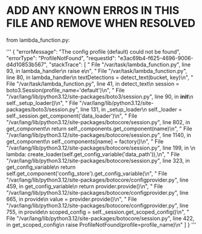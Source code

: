 # ADD ANY KNOWN ERROS IN THIS FILE AND REMOVE WHEN RESOLVED

from lambda_function.py:

'''
{
  "errorMessage": "The config profile (default) could not be found",
  "errorType": "ProfileNotFound",
  "requestId": "e3ac69b4-f625-4696-9006-d4d10853b567",
  "stackTrace": [
    "  File \"/var/task/lambda_function.py\", line 93, in lambda_handler\n    raise e\n",
    "  File \"/var/task/lambda_function.py\", line 80, in lambda_handler\n    textDetections = detect_text(bucket, key)\n",
    "  File \"/var/task/lambda_function.py\", line 41, in detect_text\n    session = boto3.Session(profile_name='default')\n",
    "  File \"/var/lang/lib/python3.12/site-packages/boto3/session.py\", line 90, in __init__\n    self._setup_loader()\n",
    "  File \"/var/lang/lib/python3.12/site-packages/boto3/session.py\", line 131, in _setup_loader\n    self._loader = self._session.get_component('data_loader')\n",
    "  File \"/var/lang/lib/python3.12/site-packages/botocore/session.py\", line 802, in get_component\n    return self._components.get_component(name)\n",
    "  File \"/var/lang/lib/python3.12/site-packages/botocore/session.py\", line 1140, in get_component\n    self._components[name] = factory()\n",
    "  File \"/var/lang/lib/python3.12/site-packages/botocore/session.py\", line 199, in <lambda>\n    lambda: create_loader(self.get_config_variable('data_path')),\n",
    "  File \"/var/lang/lib/python3.12/site-packages/botocore/session.py\", line 323, in get_config_variable\n    return self.get_component('config_store').get_config_variable(\n",
    "  File \"/var/lang/lib/python3.12/site-packages/botocore/configprovider.py\", line 459, in get_config_variable\n    return provider.provide()\n",
    "  File \"/var/lang/lib/python3.12/site-packages/botocore/configprovider.py\", line 665, in provide\n    value = provider.provide()\n",
    "  File \"/var/lang/lib/python3.12/site-packages/botocore/configprovider.py\", line 755, in provide\n    scoped_config = self._session.get_scoped_config()\n",
    "  File \"/var/lang/lib/python3.12/site-packages/botocore/session.py\", line 422, in get_scoped_config\n    raise ProfileNotFound(profile=profile_name)\n"
  ]
}
'''

